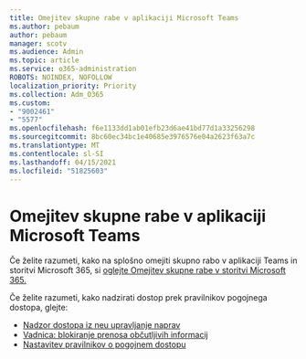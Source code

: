 ```yaml
---
title: Omejitev skupne rabe v aplikaciji Microsoft Teams
ms.author: pebaum
author: pebaum
manager: scotv
ms.audience: Admin
ms.topic: article
ms.service: o365-administration
ROBOTS: NOINDEX, NOFOLLOW
localization_priority: Priority
ms.collection: Adm_O365
ms.custom:
- "9002461"
- "5577"
ms.openlocfilehash: f6e1133dd1ab01efb23d6ae41bd77d1a33256298
ms.sourcegitcommit: 8bc60ec34bc1e40685e3976576e04a2623f63a7c
ms.translationtype: MT
ms.contentlocale: sl-SI
ms.lasthandoff: 04/15/2021
ms.locfileid: "51825603"
---
```

# <a name="limit-sharing-in-microsoft-teams"></a>Omejitev skupne rabe v aplikaciji Microsoft Teams

Če želite razumeti, kako na splošno omejiti skupno rabo v aplikaciji Teams in storitvi Microsoft 365, si [oglejte Omejitev skupne rabe v storitvi Microsoft 365.](https://docs.microsoft.com/microsoft-365/solutions/microsoft-365-limit-sharing?view=o365-worldwide)

Če želite razumeti, kako nadzirati dostop prek pravilnikov pogojnega dostopa, glejte:

- [Nadzor dostopa iz neu upravljanje naprav](https://docs.microsoft.com/sharepoint/control-access-from-unmanaged-devices)
- [Vadnica: blokiranje prenosa občutljivih informacij](https://docs.microsoft.com/cloud-app-security/use-case-proxy-block-session-aad)
- [Nastavitev pravilnikov o pogojnem dostopu](https://docs.microsoft.com/microsoft-365/business/set-up-conditional-access-policies?view=o365-worldwide)
